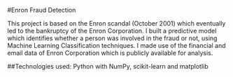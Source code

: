 #Enron Fraud Detection
	
This project is based on the ​Enron scandal​ (October 2001) which eventually led to the bankruptcy of the ​Enron Corporation​. I built a predictive model which identifies whether a person was involved in the fraud or not, using Machine Learning Classification techniques. I made use of the financial and email data of Enron Corporation which is publicly available for analysis.

##Technologies used: Python with NumPy, scikit-learn and matplotlib